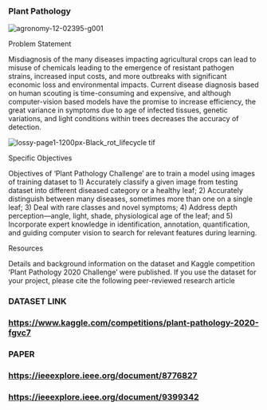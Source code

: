 ### Plant Pathology

![agronomy-12-02395-g001](https://github.com/yousefbaz12/Deep-Learning-demos/assets/106428761/cdaa795d-4e91-46e4-ba11-a66825a3a1a7)


Problem Statement

Misdiagnosis of the many diseases impacting agricultural crops can lead to misuse of chemicals leading to the emergence of resistant pathogen strains, increased input costs, and more outbreaks with significant economic loss and environmental impacts. Current disease diagnosis based on human scouting is time-consuming and expensive, and although computer-vision based models have the promise to increase efficiency, the great variance in symptoms due to age of infected tissues, genetic variations, and light conditions within trees decreases the accuracy of detection.


![lossy-page1-1200px-Black_rot_lifecycle tif](https://github.com/yousefbaz12/Deep-Learning-demos/assets/106428761/5edf3cb0-3faf-475d-aecb-be7b857b4760)

Specific Objectives

Objectives of ‘Plant Pathology Challenge’ are to train a model using images of training dataset to 1) Accurately classify a given image from testing dataset into different diseased category or a healthy leaf; 2) Accurately distinguish between many diseases, sometimes more than one on a single leaf; 3) Deal with rare classes and novel symptoms; 4) Address depth perception—angle, light, shade, physiological age of the leaf; and 5) Incorporate expert knowledge in identification, annotation, quantification, and guiding computer vision to search for relevant features during learning.

Resources

Details and background information on the dataset and Kaggle competition ‘Plant Pathology 2020 Challenge’ were published. If you use the dataset for your project, please cite the following peer-reviewed research article

### DATASET LINK
### https://www.kaggle.com/competitions/plant-pathology-2020-fgvc7

### PAPER
### https://ieeexplore.ieee.org/document/8776827
### https://ieeexplore.ieee.org/document/9399342
